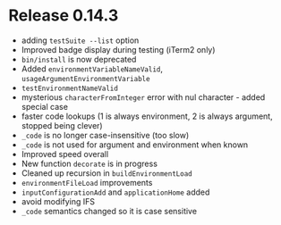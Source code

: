 # Release 0.14.3

- adding `testSuite --list` option
- Improved badge display during testing (iTerm2 only)
- `bin/install` is now deprecated
- Added `environmentVariableNameValid`, `usageArgumentEnvironmentVariable`
- `testEnvironmentNameValid`
- mysterious `characterFromInteger` error with nul character - added special case
- faster code lookups (1 is always environment, 2 is always argument, stopped being clever)
- `_code` is no longer case-insensitive (too slow)
- `_code` is not used for argument and environment when known
- Improved speed overall
- New function `decorate` is in progress
- Cleaned up recursion in `buildEnvironmentLoad`
- `environmentFileLoad` improvements
- `inputConfigurationAdd` and `applicationHome` added
- avoid modifying IFS
- `_code` semantics changed so it is case sensitive
